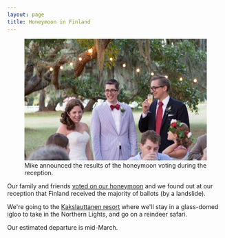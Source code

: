 ```yaml
---
layout: page
title: Honeymoon in Finland
---
```


<figure class="sidebar-right">
    <img src="/img/honeymoon-announcement.jpg" alt="Mike announced the results of our honeymoon vote during our reception.">
    <figcaption>Mike announced the results of the honeymoon voting during the reception.</figcaption>
</figure>

Our family and friends [voted on our honeymoon](http://localhost:4000/wedding/honeymoon.html)
and we found out at our reception that Finland received the majority of 
ballots (by a landslide).

We're going to the [Kakslauttanen resort](http://www.kakslauttanen.fi) 
where we'll stay in a glass-domed igloo to take in the Northern Lights,
and go on a reindeer safari.

Our estimated departure is mid-March.



